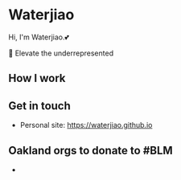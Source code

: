# Waterjiao 
Hi, I'm Waterjiao.💕

🚀 Elevate the underrepresented

## How I work


## Get in touch
- Personal site: https://waterjiao.github.io

## Oakland orgs to donate to #BLM
- []()

